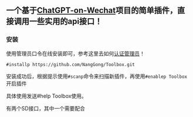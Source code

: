 ## 一个基于[ChatGPT-on-Wechat](https://github.com/zhayujie/chatgpt-on-wechat)项目的简单插件，直接调用一些实用的api接口！

### 安装

使用管理员口令在线安装即可，参考这里去如何[认证管理员](https://www.wangpc.cc/aigc/chatgpt-on-wechat_plugin/)！

```
#installp https://github.com/NangGong/Toolbox.git
```

安装成功后，根据提示使用`#scanp`命令来扫描新插件，再使用`#enablep Toolbox`开启插件

具体使用发送#help Toolbox使用。

有两个SD接口，其中一个需要配合


